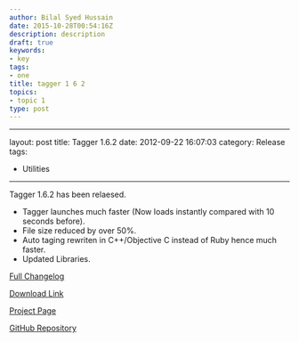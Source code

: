 ```yaml
---
author: Bilal Syed Hussain
date: 2015-10-28T00:54:16Z
description: description
draft: true
keywords:
- key
tags:
- one
title: tagger 1 6 2
topics:
- topic 1
type: post
---
```


---
layout: post
title: Tagger 1.6.2
date: 2012-09-22 16:07:03
category: Release
tags:
 -  Utilities
---


Tagger 1.6.2 has been relaesed.  

* Tagger launches much faster (Now loads instantly compared with 10 seconds before).
* File size reduced by over 50%.
* Auto taging rewriten in C++/Objective C instead of Ruby hence much faster.
* Updated Libraries.

[Full Changelog](http://localhost/projects/tagger/changelog.html "Tagger Changelog")

[Download Link](https://github.com/downloads/Bilalh/Tagger/Tagger_1.6.2.zip "MPlayer OSX Extended Binary") 

[Project Page](http://localhost/projects/tagger "Tagger Project Page")

[GitHub Repository](https://github.com/Bilalh/tagger "Tagger Repository")